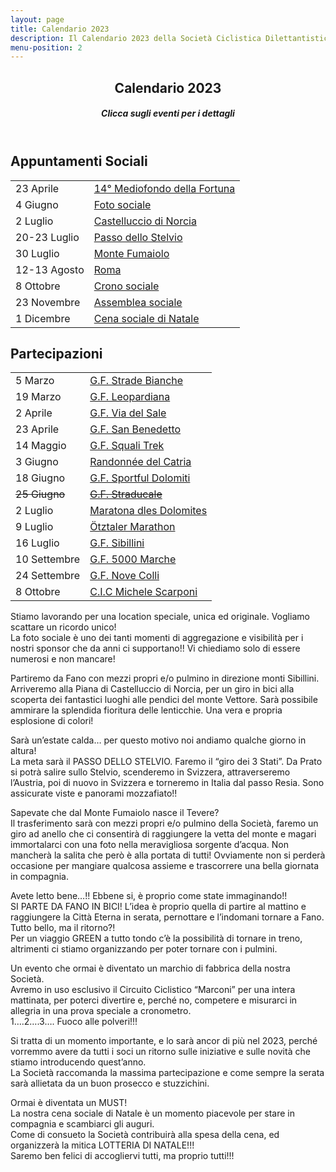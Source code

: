 ```yaml
---
layout: page
title: Calendario 2023
description: Il Calendario 2023 della Società Ciclistica Dilettantistica Fanese. Appuntamenti sociali e partecipazioni agonistiche.
menu-position: 2
---
```


<div id="main" class="alt">
  <section id="calendario">
    <div class="inner">
      <header class="major">
        <h1>
          Calendario 2023
          <a
            href="https://calendar.google.com/calendar/u/0?cid=MDBmZWJiZDI2ZmMyNzE1YTFlMjg2MTE5MDVmMDhhYzNmMGEyNGZkMjkwMjc0NDJkMGY2NzlkYjlmOTNmOGRhOUBncm91cC5jYWxlbmRhci5nb29nbGUuY29t"
            target="_blank"
            class="icon fa-calendar-plus"
            title="Google Calendar">
          </a>
          <a
            href="https://calendar.google.com/calendar/ical/00febbd26fc2715a1e28611905f08ac3f0a24fd29027442d0f679db9f93f8da9%40group.calendar.google.com/public/basic.ics"
            target="_blank"
            class="icon fa-circle-down"
            title="Link iCalendar">
          </a>
        </h1>
        <h5>Clicca sugli eventi per i dettagli</h5>
      </header>
      <div class="row">
        <div class="6u 12u$(small)">
          <h2>Appuntamenti Sociali</h2>
          <div class="table-wrapper">
            <table class="alt">
              <tbody>
                <tr data-date="20230423">
                  <td>23 Aprile</td>
                  <td><a href="/mediofondo-della-fortuna">14° Mediofondo della Fortuna</a></td>
                </tr>
                <tr data-date="20230604">
                  <td>4 Giugno</td>
                  <td><a href="#cal0604" data-modal>Foto sociale</a></td>
                </tr>
                <tr data-date="20230702">
                  <td>2 Luglio</td>
                  <td><a href="#cal0702" data-modal>Castelluccio di Norcia</a></td>
                </tr>
                <tr data-date="20230723">
                  <td>20-23 Luglio</td>
                  <td><a href="#cal0720" data-modal>Passo dello Stelvio</a></td>
                </tr>
                <tr data-date="20230730">
                  <td>30 Luglio</td>
                  <td><a href="#cal0730" data-modal>Monte Fumaiolo</a></td>
                </tr>
                <tr data-date="20230813">
                  <td>12-13 Agosto</td>
                  <td><a href="#cal0812" data-modal>Roma</a></td>
                </tr>
                <tr data-date="20231008">
                  <td>8 Ottobre</td>
                  <td><a href="#cal1008" data-modal>Crono sociale</a></td>
                </tr>
                <tr data-date="20231123">
                  <td>23 Novembre</td>
                  <td><a href="#cal1123" data-modal>Assemblea sociale</a></td>
                </tr>
                <tr data-date="20231201">
                  <td>1 Dicembre</td>
                  <td><a href="#cal1201" data-modal>Cena sociale di Natale</a></td>
                </tr>
              </tbody>
            </table>
          </div>
        </div>
        <div class="6u$ 12u$(small)">
          <h2>Partecipazioni</h2>
          <div class="table-wrapper">
            <table class="alt">
              <tbody>
                <tr data-date="20230305">
                  <td>5 Marzo</td>
                  <td><a href="https://gfstradebianche.it/" target="_blank">G.F. Strade Bianche</a></td>
                </tr>
                <tr data-date="20230319">
                  <td>19 Marzo</td>
                  <td><a href="http://www.fondoleopardiana.com/" target="_blank">G.F. Leopardiana</a></td>
                </tr>
                <tr data-date="20230402">
                  <td>2 Aprile</td>
                  <td><a href="https://www.granfondoviadelsale.com/" target="_blank">G.F. Via del Sale</a></td>
                </tr>
                <tr data-date="20230423">
                  <td>23 Aprile</td>
                  <td><a href="https://www.granfondosanbenedettodeltronto.it/" target="_blank">G.F. San Benedetto</a></td>
                </tr>
                <tr data-date="20230514">
                  <td>14 Maggio</td>
                  <td><a href="https://www.granfondosquali.it/" target="_blank">G.F. Squali Trek</a></td>
                </tr>
                <tr data-date="20230603">
                  <td>3 Giugno</td>
                  <td><a href="https://www.facebook.com/profile.php?id=100075917361917" target="_blank">Randonnée del Catria</a></td>
                </tr>
                <tr data-date="20230618">
                  <td>18 Giugno</td>
                  <td><a href="https://www.sportfuldolomitirace.it/" target="_blank">G.F. Sportful Dolomiti</a></td>
                </tr>
                <tr data-date="0">
                  <td><s>25 Giugno</s></td>
                  <td><s><a href="https://cicloducaleurbino.it/la-straducale/" target="_blank">G.F. Straducale</a></s></td>
                </tr>
                <tr data-date="20230702">
                  <td>2 Luglio</td>
                  <td><a href="https://www.maratona.it/it/" target="_blank">Maratona dles Dolomites</a></td>
                </tr>
                <tr data-date="20230709">
                  <td>9 Luglio</td>
                  <td><a href="https://www.oetztaler-radmarathon.com/it/home.html" target="_blank">Ötztaler Marathon</a></td>
                </tr>
                <tr data-date="20230716">
                  <td>16 Luglio</td>
                  <td><a href="https://www.granfondodeisibillini.it/" target="_blank">G.F. Sibillini</a></td>
                </tr>
                <tr data-date="20230910">
                  <td>10 Settembre</td>
                  <td><a href="https://www.5milamarche.com/" target="_blank">G.F. 5000 Marche</a></td>
                </tr>
                <tr data-date="20230924">
                  <td>24 Settembre</td>
                  <td><a href="https://www.novecolli.it/" target="_blank">G.F. Nove Colli</a></td>
                </tr>
                <tr data-date="20231008">
                  <td>8 Ottobre</td>
                  <td><a href="https://www.michelescarponi.it/granfondo/" target="_blank">C.I.C Michele Scarponi</a></td>
                </tr>
              </tbody>
            </table>
          </div>
        </div>
      </div>
    </div>
  </section>
</div>

<div id="cal0604" class="modal">
  <p>
    Stiamo lavorando per una location speciale, unica ed originale.
    Vogliamo scattare un ricordo unico!<br>
    La foto sociale è uno dei tanti momenti di aggregazione e visibilità per i nostri sponsor che da anni ci supportano!!
    Vi chiediamo solo di essere numerosi e non mancare!
  </p>
</div>
<div id="cal0702" class="modal">
  <p>
    Partiremo da Fano con mezzi propri e/o pulmino in direzione monti Sibillini.<br>
    Arriveremo alla Piana di Castelluccio di Norcia, per un giro in bici alla scoperta dei fantastici luoghi alle pendici del monte Vettore.
    Sarà possibile ammirare la splendida fioritura delle lenticchie. Una vera e propria esplosione di colori!
  </p>
</div>
<div id="cal0720" class="modal">
  <p>
    Sarà un’estate calda… per questo motivo noi andiamo qualche giorno in altura!<br>
    La meta sarà il PASSO DELLO STELVIO. Faremo il “giro dei 3 Stati”. Da Prato si potrà salire sullo Stelvio, scenderemo in Svizzera, attraverseremo l’Austria, poi di nuovo in Svizzera e torneremo in Italia dal passo Resia. Sono assicurate viste e panorami mozzafiato!!
  </p>
</div>
<div id="cal0730" class="modal">
  <p>
    Sapevate che dal Monte Fumaiolo nasce il Tevere?<br>
    Il trasferimento sarà con mezzi propri e/o pulmino della Società, faremo un giro ad anello che ci consentirà di raggiungere la vetta del monte e magari immortalarci con una foto nella meravigliosa sorgente d’acqua.
    Non mancherà la salita che però è alla portata di tutti! Ovviamente non si perderà occasione per mangiare qualcosa assieme e trascorrere una bella giornata in compagnia.
  </p>
</div>
<div id="cal0812" class="modal">
  <p>
    Avete letto bene…!! Ebbene si, è proprio come state immaginando!!<br>
    SI PARTE DA FANO IN BICI! L’idea è proprio quella di partire al mattino e raggiungere la Città Eterna in serata, pernottare e l’indomani tornare a Fano.
    Tutto bello, ma il ritorno?!<br>
    Per un viaggio GREEN a tutto tondo c’è la possibilità di tornare in treno, altrimenti ci stiamo organizzando per poter tornare con i pulmini.
  </p>
</div>
<div id="cal1008" class="modal">
  <p>
    Un evento che ormai è diventato un marchio di fabbrica della nostra Società.<br>
    Avremo in uso esclusivo il Circuito Ciclistico “Marconi” per una intera mattinata, per poterci divertire e, perché no, competere e misurarci in allegria in una prova speciale a cronometro.<br>
    1….2….3…. Fuoco alle polveri!!!
  </p>
</div>
<div id="cal1123" class="modal">
  <p>
    Si tratta di un momento importante, e lo sarà ancor di più nel 2023, perché vorremmo avere da tutti i soci un ritorno sulle iniziative e sulle novità che stiamo introducendo quest’anno.<br>
    La Società raccomanda la massima partecipazione e come sempre la serata sarà allietata da un buon prosecco e stuzzichini.
  </p>
</div>
<div id="cal1201" class="modal">
  <p>
    Ormai è diventata un MUST!<br>
    La nostra cena sociale di Natale è un momento piacevole per stare in compagnia e scambiarci gli auguri.<br>
    Come di consueto la Società contribuirà alla spesa della cena, ed organizzerà la mitica LOTTERIA DI NATALE!!!<br>
    Saremo ben felici di accogliervi tutti, ma proprio tutti!!!
  </p>
</div>
